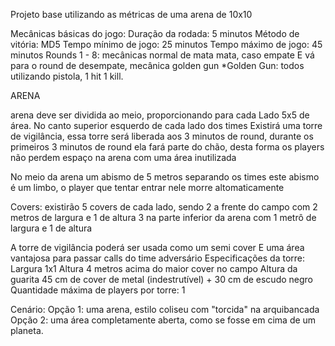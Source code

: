 Projeto base utilizando as métricas de uma arena de 10x10 

Mecânicas básicas do jogo:
Duração da rodada: 5 minutos
Método de vitória: MD5 
Tempo mínimo de jogo: 25 minutos
Tempo máximo de jogo: 45 minutos 
Rounds 1 - 8: mecânicas normal de mata mata, caso empate
E vá para o round de desempate, mecânica golden gun
*Golden Gun: todos utilizando pistola, 1 hit 1 kill. 

ARENA

arena deve ser dividida ao meio, proporcionando para cada
Lado 5x5 de área. 
No canto superior esquerdo de cada lado dos times
Existirá uma torre de vigilância, essa torre será 
liberada aos 3 minutos de round, durante os primeiros 
3 minutos de round ela fará parte do chão, desta forma
os players não perdem espaço na arena com uma área inutilizada

No meio da arena um abismo de 5 metros separando os times
este abismo é um limbo, o player que tentar entrar nele morre altomaticamente 

Covers: existirão 5 covers de cada lado, 
sendo 2 a frente do campo com 2 metros de largura e 1 de altura
3 na parte inferior da arena com 1 metrô de largura e 1 de altura


A torre de vigilância poderá ser usada como um semi cover
E uma área vantajosa para passar calls do time adversário
Especificações da torre:
Largura 1x1 
Altura 4 metros acima do maior cover no campo
Altura da guarita 45 cm de cover de metal (indestrutível) + 30 cm de escudo negro
Quantidade máxima de players por torre: 1



Cenário: 
Opção 1: uma arena, estilo coliseu com "torcida" na arquibancada 
Opção 2: uma área completamente aberta, como se fosse em cima de um planeta. 

